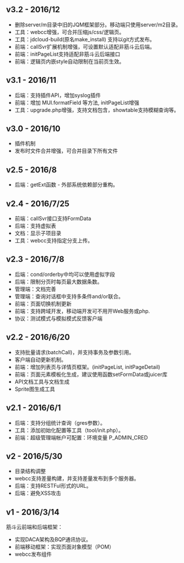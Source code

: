 ## v3.2 - 2016/12

- 删除server/m目录中旧的JQM框架部分。移动端只使用server/m2目录。
- 工具：webcc增强，可合并压缩js/css/逻辑页。
- 工具：jdcloud-build(原名make_install) 支持以git方式发布。
- 前端：callSvr扩展机制增强，可设置默认适配非筋斗云后端。
- 前端：initPageList支持适配非筋斗云后端接口
- 前端：逻辑页内嵌style自动限制在当前页生效。

## v3.1 - 2016/11

- 后端：支持插件API，增加syslog插件
- 前端：增加 MUI.formatField 等方法, initPageList增强
- 工具：upgrade.php增强，支持文档包含，showtable支持模糊查询等。

## v3.0 - 2016/10

- 插件机制
- 发布时文件合并增强，可合并目录下所有文件

## v2.5 - 2016/8

- 后端：getExt函数 - 外部系统依赖部分重构。

## v2.4 - 2016/7/25

- 前端：callSvr接口支持FormData
- 后端：支持虚拟表
- 文档：显示子项目录
- 工具：webcc支持指定分支上传。

## v2.3 - 2016/7/8

- 后端：cond/orderby中均可以使用虚拟字段
- 后端：限制分页时每页最大数据条数。
- 管理端：文档完善
- 管理端：查询对话框中支持多条件and/or联合。
- 前端：页面切换机制更新
- 前端：支持跨域开发，移动端开发可不用开Web服务或php.
- 协议：测试模式与模拟模式反馈客户端

## v2.2 - 2016/6/20

- 支持批量请求(batchCall)，并支持事务及参数引用。
- 客户端自动更新机制。
- 前端：增加列表页与详情页框架。(initPageList, initPageDetail)
- 前端：页面元素模板化生成，建议使用函数setFormData或juicer库
- API文档工具与文档生成
- Sprite图生成工具

## v2.1 - 2016/6/1

- 后端：支持分组统计查询（gres参数）。
- 工具：添加初始化配置等工具（tool/init.php）。
- 前端：超级管理端帐户可配置：环境变量 P_ADMIN_CRED

## v2 - 2016/5/30

- 目录结构调整
- webcc支持差量构建，并支持差量发布到多个服务器。
- 后端：支持RESTFul形式的URL。
- 后端：避免XSS攻击

## v1 - 2016/3/14

筋斗云前端和后端框架：

- 实现DACA架构及BQP通讯协议。
- 前端移动框架：实现页面对象模型（POM）
- webcc发布组件

